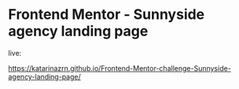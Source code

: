 # Frontend Mentor - Sunnyside agency landing page

live:

https://katarinazrn.github.io/Frontend-Mentor-challenge-Sunnyside-agency-landing-page/